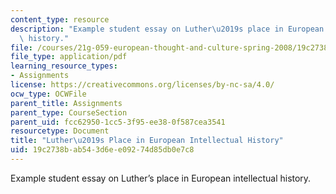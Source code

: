 ```yaml
---
content_type: resource
description: "Example student essay on Luther\u2019s place in European intellectual\
  \ history."
file: /courses/21g-059-european-thought-and-culture-spring-2008/19c2738bab543d6ee09274d85db0e7c8_MIT21G_059S08_delacruz.pdf
file_type: application/pdf
learning_resource_types:
- Assignments
license: https://creativecommons.org/licenses/by-nc-sa/4.0/
ocw_type: OCWFile
parent_title: Assignments
parent_type: CourseSection
parent_uid: fcc62950-1cc5-3f95-ee38-0f587cea3541
resourcetype: Document
title: "Luther\u2019s Place in European Intellectual History"
uid: 19c2738b-ab54-3d6e-e092-74d85db0e7c8
---
```

Example student essay on Luther’s place in European intellectual history.